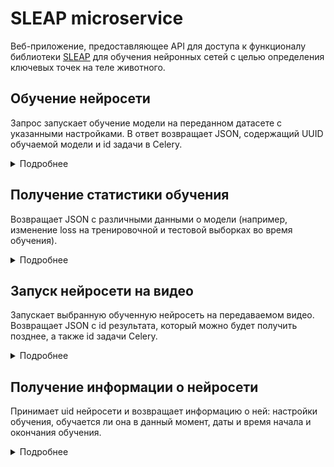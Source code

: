 # SLEAP microservice

Веб-приложение, предоставляющее API для доступа к функционалу библиотеки <a href="https://sleap.ai">SLEAP</a> для обучения нейронных сетей с целью определения ключевых точек на теле животного.

## Обучение нейросети
Запрос запускает обучение модели на переданном датасете с указанными настройками. В ответ возвращает JSON, содержащий UUID обучаемой модели и id задачи в Celery.
<details>
<summary>
Подробнее
</summary>

Метод: `POST`

Путь: `/api/train-network`

### Поля принимаемого JSON
| Название | Тип | Обязательный | Описание |
|--|--|--|--|
|training_dataset|string|Обязательный|Закодированный в формате base64 датасет формата 7z|
|training_config|JSON|Обязательный|Содержит настройки обучения нейросети (описаны далее)|

#### Поля объекта в поле training_config
| Название | Тип | Обязательный | Описание |
|--|--|--|--|
|test_fraction|number|Обязательный|Доля изображений в тестовой выборке.|
|num_epochs|number|Обязательный|Целое число - количество эпох обучения.|
|learning_rate|number|Обязательный|Скорость обучения (learning rate).|
|backbone_model|string|Обязательный|Кодировщик. Должен быть указан один из: "unet", "leap", "hourglass", "resnet", "pretrained_encoder".|
|pretrained_encoder|string|Необязательный|Параметр является обязательным для случая, когда в backbone_model был выбран "pretrained_encoder". В этом случае принимается один из вариантов: <br>"vgg16", "vgg19", <br>"resnet18", "resnet34", "resnet50", "resnet101", "resnet152", <br>"resnext50", "resnext101", <br>"inceptionv3", "inceptionresnetv2", <br>"densenet121", "densenet169", "densenet201",<br>"seresnet18", "seresnet34", "seresnet50", "seresnet101", "seresnet152", <br>"seresnext50", "seresnext101", <br>"senet154", <br>"mobilenet", "mobilenetv2",<br>"efficientnetb0", "efficientnetb1", "efficientnetb2", "efficientnetb3", "efficientnetb4", "efficientnetb5". Указывает предобученную модель, используемую в качестве кодировщика.|
|heads_sigma|number|Обязательный|Параметр sigma в `SingleInstanceConfmapsHeadConfig`, размах нормального распределения вокруг ключевой точки.|
|heads_output_stride|number|Обязательный|Целое число. Шаг в выходном слое. Чем больше шаг, тем больше сжатие и меньше точность, но выше скорость.|

### Поля возвращаемого JSON
| Название | Тип | Обязательный | Описание |
|--|--|--|--|
|model_uid|string|Обязательный|UUID обучаемой модели.|
|task_id|string|Обязательный|id задачи Celery.|

### Пример №1
Запрос:
```JSON
{
    "training_dataset": "N3q8ryccAAQ1zQE5HGgLAQAAAAAZAAAAAAAAAN",
    "training_config": {
        "test_fraction": 0.2,
        "num_epochs": 2,
        "learning_rate": 1e-4,
        "backbone_model": "resnet",
        "heads_sigma": 1.5,
        "heads_output_stride": 4
    }
}
```
Ответ:
```JSON
{
    "model_uid": "0c4c2c8d-c33d-48db-8090-c5ca4bd332c4",
    "task_id": "9809bbf1-7158-401d-a37d-9bb407ba9b22"
}
```
### Пример №2
Запрос:
```JSON
{
    "training_dataset": "N3q8ryccAAQ1zQE5HGgLAQAAAAAZAAAAAAAAAN",
    "training_config": {
        "test_fraction": 0.2,
        "num_epochs": 2,
        "learning_rate": 1e-4,
        "backbone_model": "pretrained_encoder",
        "pretrained_encoder": "vgg16",
        "heads_sigma": 1.5,
        "heads_output_stride": 4
    }
}
```
Ответ:
```JSON
{
    "model_uid": "0c4c2c8d-c33d-48db-8090-c5ca4bd332c4",
    "task_id": "9809bbf1-7158-401d-a37d-9bb407ba9b22"
}
```
</details>

## Получение статистики обучения
Возвращает JSON с различными данными о модели (например, изменение loss на тренировочной и тестовой выборках во время обучения).
<details>
<summary>
Подробнее
</summary>

Метод: `GET`

Путь: `/api/learning-stats`

### Параметры запроса
| Название | Тип | Обязательный | Описание |
|--|--|--|--|
|model_uid|string|Обязательный|UUID модели. Можно передавать UUID как обучаемой, так и уже обученной модели. |

### Поля возвращаемого JSON
| Название | Тип | Обязательный | Описание |
|--|--|--|--|
|loss|JSON|Обязательный|JSON объект, содержащий номера эпох в качестве ключей и соответствующие им значения функции потерь на тренировочной выборке в качестве значений.|
|lr|JSON|Обязательный|JSON объект, содержащий номера эпох в качестве ключей и соответствующие им значения learning rate в качестве значений.|
|val_loss|JSON|Обязательный|JSON объект, содержащий номера эпох в качестве ключей и соответствующие им значения функции на тестовой выборке потерь в качестве значений.|

### Пример №1 (модель обучалась 2 эпохи)
Запрос:

`http://127.0.0.1:5000/api/learning-stats?model_uid=0c4c2c8d-c33d-48db-8090-c5ca4bd332c4`

Ответ:
```JSON
{
    "loss": {
        "0": 4.385681629180908,
        "1": 1.4176582098007202
    },
    "lr": {
        "0": 0.0001,
        "1": 0.0001
    },
    "val_loss": {
        "0": 2.272915363311768,
        "1": 0.8621147871017456
    }
}
```
### Пример №2 (модель начала обучение, но не завершила ещё ни одной эпохи)
Запрос:

`http://127.0.0.1:5000/api/learning-stats?model_uid=0c4c2c8d-c33d-48db-8090-c5ca4bd332c4`

Ответ:
```JSON
{
}
```
</details>

## Запуск нейросети на видео
Запускает выбранную обученную нейросеть на передаваемом видео. Возвращает JSON с id результата, который можно будет получить позднее, а также id задачи Celery.
<details>
<summary>
Подробнее
</summary>

Метод: `POST`

Путь: `/api/video-inference`

### Поля принимаемого JSON
| Название | Тип | Обязательный | Описание |
|--|--|--|--|
|video_base64|string|Обязательный|Закодированное в формате base64 видео.|
|file_name|string|Обязательный|Название видео с расширением файла.|
|model_uid|string|Обязательный| Строка с UUID обученной модели.|

### Поля возвращаемого JSON
| Название | Тип | Обязательный | Описание |
|--|--|--|--|
|results_id|number|Обязательный|Целое число - id результата запуска, по которому необходимо запросить результат.|

### Пример
Запрос:
```JSON
{
    "file_name": "rabbit.mp4",
    "model_uid": "0c4c2c8d-c33d-48db-8090-c5ca4bd332c4",
    "video_base64": "N3q8ryccAAQ1zQE5HGgLAQAAAAAZAAAAAAAAAN"
}
```
Ответ:
```JSON
{
    "results_id": 2
}
```
</details>

## Получение информации о нейросети
Принимает uid нейросети и возвращает информацию о ней: настройки обучения, обучается ли она в данный момент, даты и время начала и окончания обучения.
<details>
<summary>
Подробнее
</summary>

Метод: `GET`

Путь: `/api/model-info`

### Параметры запроса
| Название | Тип | Обязательный | Описание |
|--|--|--|--|
|model_uid|string|Обязательный|UUID модели. |

### Поля возвращаемого JSON
| Название | Тип | Обязательный | Описание |
|--|--|--|--|
|backbone_model|string|Обязательный|Смотреть описание в разделе "Обучение нейросети".|
|heads_output_stride|number|Обязательный|Смотреть описание в разделе "Обучение нейросети".|
|heads_sigma|number|Обязательный|Смотреть описание в разделе "Обучение нейросети".|
|learning_rate|number|Обязательный|Смотреть описание в разделе "Обучение нейросети".|
|num_epochs|string|Обязательный|Смотреть описание в разделе "Обучение нейросети".|
|pretrained_encoder|string|Необязательный|Смотреть описание в разделе "Обучение нейросети".|
|test_fraction|number|Обязательный|Смотреть описание в разделе "Обучение нейросети".|
|currently_training|boolean|Обязательный|true, если в данный момент модель обучается. false - если нет.|
|started_training_at|string|Обязательный|Строка с датой и временем начала последнего обучения нейросети. Может быть null.|
|finished_training_at|string|Обязательный|Строка с датой и временем окончания последнего обучения нейросети. Может быть null, если модель в данный момент обучается.|

### Пример
Запрос:

`http://127.0.0.1:5000/api/model-info?model_uid=0c4c2c8d-c33d-48db-8090-c5ca4bd332c4`

Ответ:
```JSON
{
    "backbone_model": "pretrained_encoder",
    "currently_training": true,
    "finished_training_at": null,
    "heads_output_stride": 4,
    "heads_sigma": 1.5,
    "learning_rate": 0.0001,
    "num_epochs": 2,
    "pretrained_encoder": "vgg19",
    "started_training_at": "Sun, 31 Mar 2024 12:58:33 GMT",
    "test_fraction": 0.2
}
```

</details>